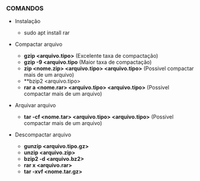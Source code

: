 ### **COMANDOS**

- Instalação
	- sudo apt install rar

- Compactar arquivo
    - **gzip \<arquivo.tipo>** (Excelente taxa de compactação)
    - **gzip -9 \<arquivo.tipo** (Maior taxa de compactação)
    - **zip \<nome.zip> \<arquivo.tipo> \<arquivo.tipo>** (Possivel compactar mais de um arquivo)
    - **bzip2 \<arquivo.tipo>
    - **rar a \<nome.rar> \<arquivo.tipo> \<arquivo.tipo>** (Possivel compactar mais de um arquivo)
	
- Arquivar arquivo
	- **tar -cf \<nome.tar> \<arquivo.tipo> \<arquivo.tipo>** (Possivel compactar mais de um arquivo)

- Descompactar arquivo
	- **gunzip \<arquivo.tipo.gz>**
	- **unzip \<arquivo.zip>**
	- **bzip2 -d \<arquivo.bz2>**
	- **rar x \<arquivo.rar>**
	- **tar -xvf \<nome.tar.gz>**
